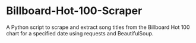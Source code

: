 # Billboard-Hot-100-Scraper
A Python script to scrape and extract song titles from the Billboard Hot 100 chart for a specified date using requests and BeautifulSoup.
